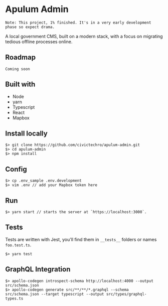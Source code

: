# Apulum Admin  

`Note: This project, 1% finished. It's in a very early development phase so expect drama.`

A local government CMS, built on a modern stack, with a focus on migrating tedious offline processes online. 

## Roadmap 

`Coming soon`


## Built with

- Node
- yarn
- Typescript
- React
- Mapbox

## Install locally

```
$> git clone https://github.com/civictechro/apulum-admin.git
$> cd apulum-admin
$> npm install
```
## Config 

```
$> cp .env_sample .env.development 
$> vim .env // add your Mapbox token here
```

## Run

```
$> yarn start // starts the server at `https://localhost:3000`.
```

## Tests

Tests are written with Jest, you'll find them in `__tests__` folders or names `foo.test.ts`.

```
$> yarn test
```

## GraphQL Integration
```
$> apollo-codegen introspect-schema http://localhost:4000 --output src/schema.json
$> apollo-codegen generate src/**/**/*.graphql --schema src/schema.json --target typescript --output src/types/graphql-types.ts
```
